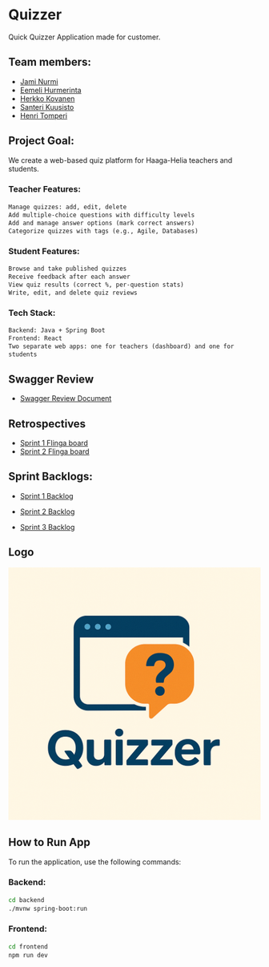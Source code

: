 # Quizzer

Quick Quizzer Application made for customer.

## Team members:

- [Jami Nurmi](https://github.com/JamiNurmi)
- [Eemeli Hurmerinta](https://github.com/DooMi42)
- [Herkko Kovanen](https://github.com/Gigaheku)
- [Santeri Kuusisto](https://github.com/Santeri67)
- [Henri Tomperi](https://github.com/t0mperi)

## Project Goal:

We create a web-based quiz platform for Haaga-Helia teachers and students.

### Teacher Features:

    Manage quizzes: add, edit, delete
    Add multiple-choice questions with difficulty levels
    Add and manage answer options (mark correct answers)
    Categorize quizzes with tags (e.g., Agile, Databases)

### Student Features:

    Browse and take published quizzes
    Receive feedback after each answer
    View quiz results (correct %, per-question stats)
    Write, edit, and delete quiz reviews

### Tech Stack:

    Backend: Java + Spring Boot
    Frontend: React
    Two separate web apps: one for teachers (dashboard) and one for students

## Swagger Review

- [Swagger Review Document](https://docs.google.com/document/d/1uplIyucbE9nlv_DSu_333Yy0IMWkm_kbE6ZeKCXs1_Y/edit?usp=sharing)

## Retrospectives

- [Sprint 1 Flinga board](https://edu.flinga.fi/s/EDNHYTF)
- [Sprint 2 Flinga board](https://edu.flinga.fi/s/EK7XZFV)
  
## Sprint Backlogs:

- [Sprint 1 Backlog](https://github.com/orgs/Qbit-Labs-Ltd/projects/1/views/1)

- [Sprint 2 Backlog](https://github.com/orgs/Qbit-Labs-Ltd/projects/3/views/1)
  
- [Sprint 3 Backlog](https://github.com/orgs/Qbit-Labs-Ltd/projects/6/views/1)

## Logo

![App Logo](/applogo.png "App logo")

## How to Run App

To run the application, use the following commands:

### Backend:
```bash
cd backend
./mvnw spring-boot:run
```

### Frontend:
```bash
cd frontend
npm run dev
```
